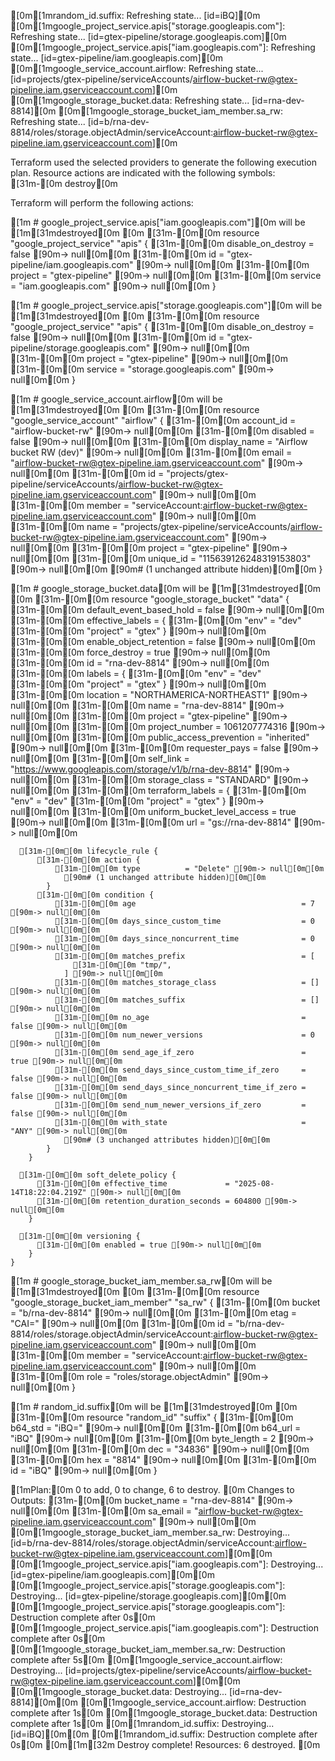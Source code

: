 [0m[1mrandom_id.suffix: Refreshing state... [id=iBQ][0m
[0m[1mgoogle_project_service.apis["storage.googleapis.com"]: Refreshing state... [id=gtex-pipeline/storage.googleapis.com][0m
[0m[1mgoogle_project_service.apis["iam.googleapis.com"]: Refreshing state... [id=gtex-pipeline/iam.googleapis.com][0m
[0m[1mgoogle_service_account.airflow: Refreshing state... [id=projects/gtex-pipeline/serviceAccounts/airflow-bucket-rw@gtex-pipeline.iam.gserviceaccount.com][0m
[0m[1mgoogle_storage_bucket.data: Refreshing state... [id=rna-dev-8814][0m
[0m[1mgoogle_storage_bucket_iam_member.sa_rw: Refreshing state... [id=b/rna-dev-8814/roles/storage.objectAdmin/serviceAccount:airflow-bucket-rw@gtex-pipeline.iam.gserviceaccount.com][0m

Terraform used the selected providers to generate the following execution
plan. Resource actions are indicated with the following symbols:
  [31m-[0m destroy[0m

Terraform will perform the following actions:

[1m  # google_project_service.apis["iam.googleapis.com"][0m will be [1m[31mdestroyed[0m
[0m  [31m-[0m[0m resource "google_project_service" "apis" {
      [31m-[0m[0m disable_on_destroy = false [90m-> null[0m[0m
      [31m-[0m[0m id                 = "gtex-pipeline/iam.googleapis.com" [90m-> null[0m[0m
      [31m-[0m[0m project            = "gtex-pipeline" [90m-> null[0m[0m
      [31m-[0m[0m service            = "iam.googleapis.com" [90m-> null[0m[0m
    }

[1m  # google_project_service.apis["storage.googleapis.com"][0m will be [1m[31mdestroyed[0m
[0m  [31m-[0m[0m resource "google_project_service" "apis" {
      [31m-[0m[0m disable_on_destroy = false [90m-> null[0m[0m
      [31m-[0m[0m id                 = "gtex-pipeline/storage.googleapis.com" [90m-> null[0m[0m
      [31m-[0m[0m project            = "gtex-pipeline" [90m-> null[0m[0m
      [31m-[0m[0m service            = "storage.googleapis.com" [90m-> null[0m[0m
    }

[1m  # google_service_account.airflow[0m will be [1m[31mdestroyed[0m
[0m  [31m-[0m[0m resource "google_service_account" "airflow" {
      [31m-[0m[0m account_id   = "airflow-bucket-rw" [90m-> null[0m[0m
      [31m-[0m[0m disabled     = false [90m-> null[0m[0m
      [31m-[0m[0m display_name = "Airflow bucket RW (dev)" [90m-> null[0m[0m
      [31m-[0m[0m email        = "airflow-bucket-rw@gtex-pipeline.iam.gserviceaccount.com" [90m-> null[0m[0m
      [31m-[0m[0m id           = "projects/gtex-pipeline/serviceAccounts/airflow-bucket-rw@gtex-pipeline.iam.gserviceaccount.com" [90m-> null[0m[0m
      [31m-[0m[0m member       = "serviceAccount:airflow-bucket-rw@gtex-pipeline.iam.gserviceaccount.com" [90m-> null[0m[0m
      [31m-[0m[0m name         = "projects/gtex-pipeline/serviceAccounts/airflow-bucket-rw@gtex-pipeline.iam.gserviceaccount.com" [90m-> null[0m[0m
      [31m-[0m[0m project      = "gtex-pipeline" [90m-> null[0m[0m
      [31m-[0m[0m unique_id    = "115639126248319153803" [90m-> null[0m[0m
        [90m# (1 unchanged attribute hidden)[0m[0m
    }

[1m  # google_storage_bucket.data[0m will be [1m[31mdestroyed[0m
[0m  [31m-[0m[0m resource "google_storage_bucket" "data" {
      [31m-[0m[0m default_event_based_hold    = false [90m-> null[0m[0m
      [31m-[0m[0m effective_labels            = {
          [31m-[0m[0m "env"     = "dev"
          [31m-[0m[0m "project" = "gtex"
        } [90m-> null[0m[0m
      [31m-[0m[0m enable_object_retention     = false [90m-> null[0m[0m
      [31m-[0m[0m force_destroy               = true [90m-> null[0m[0m
      [31m-[0m[0m id                          = "rna-dev-8814" [90m-> null[0m[0m
      [31m-[0m[0m labels                      = {
          [31m-[0m[0m "env"     = "dev"
          [31m-[0m[0m "project" = "gtex"
        } [90m-> null[0m[0m
      [31m-[0m[0m location                    = "NORTHAMERICA-NORTHEAST1" [90m-> null[0m[0m
      [31m-[0m[0m name                        = "rna-dev-8814" [90m-> null[0m[0m
      [31m-[0m[0m project                     = "gtex-pipeline" [90m-> null[0m[0m
      [31m-[0m[0m project_number              = 1061207774316 [90m-> null[0m[0m
      [31m-[0m[0m public_access_prevention    = "inherited" [90m-> null[0m[0m
      [31m-[0m[0m requester_pays              = false [90m-> null[0m[0m
      [31m-[0m[0m self_link                   = "https://www.googleapis.com/storage/v1/b/rna-dev-8814" [90m-> null[0m[0m
      [31m-[0m[0m storage_class               = "STANDARD" [90m-> null[0m[0m
      [31m-[0m[0m terraform_labels            = {
          [31m-[0m[0m "env"     = "dev"
          [31m-[0m[0m "project" = "gtex"
        } [90m-> null[0m[0m
      [31m-[0m[0m uniform_bucket_level_access = true [90m-> null[0m[0m
      [31m-[0m[0m url                         = "gs://rna-dev-8814" [90m-> null[0m[0m

      [31m-[0m[0m lifecycle_rule {
          [31m-[0m[0m action {
              [31m-[0m[0m type          = "Delete" [90m-> null[0m[0m
                [90m# (1 unchanged attribute hidden)[0m[0m
            }
          [31m-[0m[0m condition {
              [31m-[0m[0m age                                     = 7 [90m-> null[0m[0m
              [31m-[0m[0m days_since_custom_time                  = 0 [90m-> null[0m[0m
              [31m-[0m[0m days_since_noncurrent_time              = 0 [90m-> null[0m[0m
              [31m-[0m[0m matches_prefix                          = [
                  [31m-[0m[0m "tmp/",
                ] [90m-> null[0m[0m
              [31m-[0m[0m matches_storage_class                   = [] [90m-> null[0m[0m
              [31m-[0m[0m matches_suffix                          = [] [90m-> null[0m[0m
              [31m-[0m[0m no_age                                  = false [90m-> null[0m[0m
              [31m-[0m[0m num_newer_versions                      = 0 [90m-> null[0m[0m
              [31m-[0m[0m send_age_if_zero                        = true [90m-> null[0m[0m
              [31m-[0m[0m send_days_since_custom_time_if_zero     = false [90m-> null[0m[0m
              [31m-[0m[0m send_days_since_noncurrent_time_if_zero = false [90m-> null[0m[0m
              [31m-[0m[0m send_num_newer_versions_if_zero         = false [90m-> null[0m[0m
              [31m-[0m[0m with_state                              = "ANY" [90m-> null[0m[0m
                [90m# (3 unchanged attributes hidden)[0m[0m
            }
        }

      [31m-[0m[0m soft_delete_policy {
          [31m-[0m[0m effective_time             = "2025-08-14T18:22:04.219Z" [90m-> null[0m[0m
          [31m-[0m[0m retention_duration_seconds = 604800 [90m-> null[0m[0m
        }

      [31m-[0m[0m versioning {
          [31m-[0m[0m enabled = true [90m-> null[0m[0m
        }
    }

[1m  # google_storage_bucket_iam_member.sa_rw[0m will be [1m[31mdestroyed[0m
[0m  [31m-[0m[0m resource "google_storage_bucket_iam_member" "sa_rw" {
      [31m-[0m[0m bucket = "b/rna-dev-8814" [90m-> null[0m[0m
      [31m-[0m[0m etag   = "CAI=" [90m-> null[0m[0m
      [31m-[0m[0m id     = "b/rna-dev-8814/roles/storage.objectAdmin/serviceAccount:airflow-bucket-rw@gtex-pipeline.iam.gserviceaccount.com" [90m-> null[0m[0m
      [31m-[0m[0m member = "serviceAccount:airflow-bucket-rw@gtex-pipeline.iam.gserviceaccount.com" [90m-> null[0m[0m
      [31m-[0m[0m role   = "roles/storage.objectAdmin" [90m-> null[0m[0m
    }

[1m  # random_id.suffix[0m will be [1m[31mdestroyed[0m
[0m  [31m-[0m[0m resource "random_id" "suffix" {
      [31m-[0m[0m b64_std     = "iBQ=" [90m-> null[0m[0m
      [31m-[0m[0m b64_url     = "iBQ" [90m-> null[0m[0m
      [31m-[0m[0m byte_length = 2 [90m-> null[0m[0m
      [31m-[0m[0m dec         = "34836" [90m-> null[0m[0m
      [31m-[0m[0m hex         = "8814" [90m-> null[0m[0m
      [31m-[0m[0m id          = "iBQ" [90m-> null[0m[0m
    }

[1mPlan:[0m 0 to add, 0 to change, 6 to destroy.
[0m
Changes to Outputs:
  [31m-[0m[0m bucket_name = "rna-dev-8814" [90m-> null[0m[0m
  [31m-[0m[0m sa_email    = "airflow-bucket-rw@gtex-pipeline.iam.gserviceaccount.com" [90m-> null[0m[0m
[0m[1mgoogle_storage_bucket_iam_member.sa_rw: Destroying... [id=b/rna-dev-8814/roles/storage.objectAdmin/serviceAccount:airflow-bucket-rw@gtex-pipeline.iam.gserviceaccount.com][0m[0m
[0m[1mgoogle_project_service.apis["iam.googleapis.com"]: Destroying... [id=gtex-pipeline/iam.googleapis.com][0m[0m
[0m[1mgoogle_project_service.apis["storage.googleapis.com"]: Destroying... [id=gtex-pipeline/storage.googleapis.com][0m[0m
[0m[1mgoogle_project_service.apis["storage.googleapis.com"]: Destruction complete after 0s[0m
[0m[1mgoogle_project_service.apis["iam.googleapis.com"]: Destruction complete after 0s[0m
[0m[1mgoogle_storage_bucket_iam_member.sa_rw: Destruction complete after 5s[0m
[0m[1mgoogle_service_account.airflow: Destroying... [id=projects/gtex-pipeline/serviceAccounts/airflow-bucket-rw@gtex-pipeline.iam.gserviceaccount.com][0m[0m
[0m[1mgoogle_storage_bucket.data: Destroying... [id=rna-dev-8814][0m[0m
[0m[1mgoogle_service_account.airflow: Destruction complete after 1s[0m
[0m[1mgoogle_storage_bucket.data: Destruction complete after 1s[0m
[0m[1mrandom_id.suffix: Destroying... [id=iBQ][0m[0m
[0m[1mrandom_id.suffix: Destruction complete after 0s[0m
[0m[1m[32m
Destroy complete! Resources: 6 destroyed.
[0m
